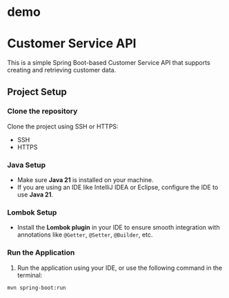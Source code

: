 # demo

# Customer Service API

This is a simple Spring Boot-based Customer Service API that supports creating and retrieving customer data.

## Project Setup

### Clone the repository

Clone the project using SSH or HTTPS:

- SSH
- HTTPS

### Java Setup

- Make sure **Java 21** is installed on your machine.
- If you are using an IDE like IntelliJ IDEA or Eclipse, configure the IDE to use **Java 21**.

### Lombok Setup

- Install the **Lombok plugin** in your IDE to ensure smooth integration with annotations like `@Getter`, `@Setter`, `@Builder`, etc.

### Run the Application

1. Run the application using your IDE, or use the following command in the terminal:

```bash
mvn spring-boot:run
